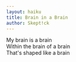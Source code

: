 ```yaml
---
layout: haiku
title: Brain in a Brain
author: Skept!ck
---
```


My brain is a brain <br>
Within the brain of a brain <br>
That's shaped like a brain <br>
